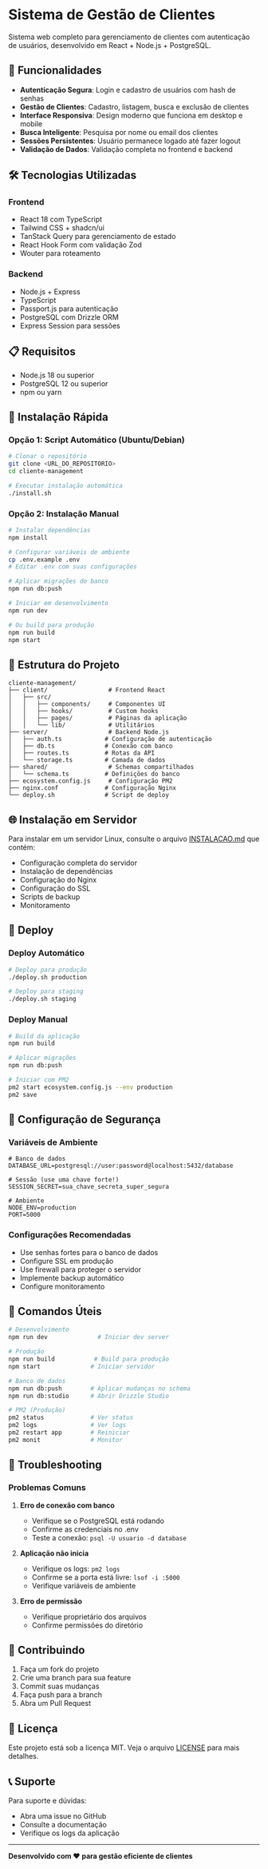 # Sistema de Gestão de Clientes

Sistema web completo para gerenciamento de clientes com autenticação de usuários, desenvolvido em React + Node.js + PostgreSQL.

## 🚀 Funcionalidades

- **Autenticação Segura**: Login e cadastro de usuários com hash de senhas
- **Gestão de Clientes**: Cadastro, listagem, busca e exclusão de clientes
- **Interface Responsiva**: Design moderno que funciona em desktop e mobile
- **Busca Inteligente**: Pesquisa por nome ou email dos clientes
- **Sessões Persistentes**: Usuário permanece logado até fazer logout
- **Validação de Dados**: Validação completa no frontend e backend

## 🛠️ Tecnologias Utilizadas

### Frontend
- React 18 com TypeScript
- Tailwind CSS + shadcn/ui
- TanStack Query para gerenciamento de estado
- React Hook Form com validação Zod
- Wouter para roteamento

### Backend
- Node.js + Express
- TypeScript
- Passport.js para autenticação
- PostgreSQL com Drizzle ORM
- Express Session para sessões

## 📋 Requisitos

- Node.js 18 ou superior
- PostgreSQL 12 ou superior
- npm ou yarn

## 🔧 Instalação Rápida

### Opção 1: Script Automático (Ubuntu/Debian)

```bash
# Clonar o repositório
git clone <URL_DO_REPOSITORIO>
cd cliente-management

# Executar instalação automática
./install.sh
```

### Opção 2: Instalação Manual

```bash
# Instalar dependências
npm install

# Configurar variáveis de ambiente
cp .env.example .env
# Editar .env com suas configurações

# Aplicar migrações do banco
npm run db:push

# Iniciar em desenvolvimento
npm run dev

# Ou build para produção
npm run build
npm start
```

## 📁 Estrutura do Projeto

```
cliente-management/
├── client/                 # Frontend React
│   ├── src/
│   │   ├── components/     # Componentes UI
│   │   ├── hooks/          # Custom hooks
│   │   ├── pages/          # Páginas da aplicação
│   │   └── lib/            # Utilitários
├── server/                 # Backend Node.js
│   ├── auth.ts            # Configuração de autenticação
│   ├── db.ts              # Conexão com banco
│   ├── routes.ts          # Rotas da API
│   └── storage.ts         # Camada de dados
├── shared/                 # Schemas compartilhados
│   └── schema.ts          # Definições do banco
├── ecosystem.config.js     # Configuração PM2
├── nginx.conf             # Configuração Nginx
└── deploy.sh              # Script de deploy
```

## 🌐 Instalação em Servidor

Para instalar em um servidor Linux, consulte o arquivo [INSTALACAO.md](INSTALACAO.md) que contém:

- Configuração completa do servidor
- Instalação de dependências
- Configuração do Nginx
- Configuração do SSL
- Scripts de backup
- Monitoramento

## 🚀 Deploy

### Deploy Automático

```bash
# Deploy para produção
./deploy.sh production

# Deploy para staging
./deploy.sh staging
```

### Deploy Manual

```bash
# Build da aplicação
npm run build

# Aplicar migrações
npm run db:push

# Iniciar com PM2
pm2 start ecosystem.config.js --env production
pm2 save
```

## 🔐 Configuração de Segurança

### Variáveis de Ambiente

```env
# Banco de dados
DATABASE_URL=postgresql://user:password@localhost:5432/database

# Sessão (use uma chave forte!)
SESSION_SECRET=sua_chave_secreta_super_segura

# Ambiente
NODE_ENV=production
PORT=5000
```

### Configurações Recomendadas

- Use senhas fortes para o banco de dados
- Configure SSL em produção
- Use firewall para proteger o servidor
- Implemente backup automático
- Configure monitoramento

## 🔧 Comandos Úteis

```bash
# Desenvolvimento
npm run dev              # Iniciar dev server

# Produção
npm run build           # Build para produção
npm start              # Iniciar servidor

# Banco de dados
npm run db:push        # Aplicar mudanças no schema
npm run db:studio      # Abrir Drizzle Studio

# PM2 (Produção)
pm2 status             # Ver status
pm2 logs               # Ver logs
pm2 restart app        # Reiniciar
pm2 monit              # Monitor
```

## 🐛 Troubleshooting

### Problemas Comuns

1. **Erro de conexão com banco**
   - Verifique se o PostgreSQL está rodando
   - Confirme as credenciais no .env
   - Teste a conexão: `psql -U usuario -d database`

2. **Aplicação não inicia**
   - Verifique os logs: `pm2 logs`
   - Confirme se a porta está livre: `lsof -i :5000`
   - Verifique variáveis de ambiente

3. **Erro de permissão**
   - Verifique proprietário dos arquivos
   - Confirme permissões do diretório

## 🤝 Contribuindo

1. Faça um fork do projeto
2. Crie uma branch para sua feature
3. Commit suas mudanças
4. Faça push para a branch
5. Abra um Pull Request

## 📝 Licença

Este projeto está sob a licença MIT. Veja o arquivo [LICENSE](LICENSE) para mais detalhes.

## 📞 Suporte

Para suporte e dúvidas:
- Abra uma issue no GitHub
- Consulte a documentação
- Verifique os logs da aplicação

---

**Desenvolvido com ❤️ para gestão eficiente de clientes**